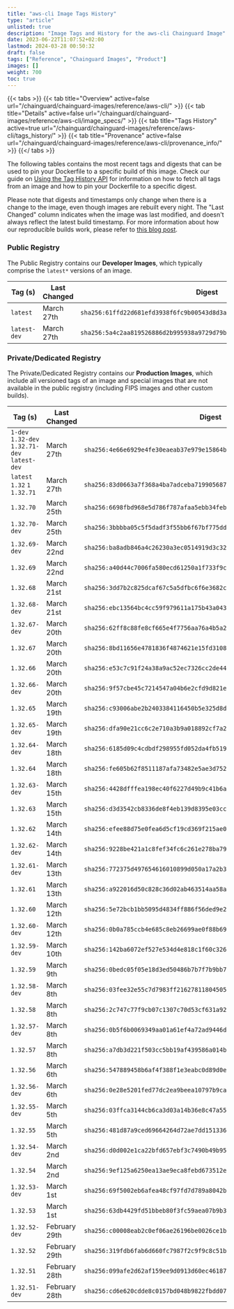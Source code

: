 ```yaml
---
title: "aws-cli Image Tags History"
type: "article"
unlisted: true
description: "Image Tags and History for the aws-cli Chainguard Image"
date: 2023-06-22T11:07:52+02:00
lastmod: 2024-03-28 00:50:32
draft: false
tags: ["Reference", "Chainguard Images", "Product"]
images: []
weight: 700
toc: true
---
```


{{< tabs >}}
{{< tab title="Overview" active=false url="/chainguard/chainguard-images/reference/aws-cli/" >}}
{{< tab title="Details" active=false url="/chainguard/chainguard-images/reference/aws-cli/image_specs/" >}}
{{< tab title="Tags History" active=true url="/chainguard/chainguard-images/reference/aws-cli/tags_history/" >}}
{{< tab title="Provenance" active=false url="/chainguard/chainguard-images/reference/aws-cli/provenance_info/" >}}
{{</ tabs >}}

The following tables contains the most recent tags and digests that can be used to pin your Dockerfile to a specific build of this image. Check our guide on [Using the Tag History API](/chainguard/chainguard-images/using-the-tag-history-api/) for information on how to fetch all tags from an image and how to pin your Dockerfile to a specific digest.

Please note that digests and timestamps only change when there is a change to the image, even though images are rebuilt every night. The "Last Changed" column indicates when the image was last modified, and doesn't always reflect the latest build timestamp. For more information about how our reproducible builds work, please refer to [this blog post](https://www.chainguard.dev/unchained/reproducing-chainguards-reproducible-image-builds).

### Public Registry
The Public Registry contains our **Developer Images**, which typically comprise the `latest*` versions of an image.

| Tag (s)       | Last Changed | Digest                                                                    |
|---------------|--------------|---------------------------------------------------------------------------|
|  `latest`     | March 27th   | `sha256:61ffd22d681efd3938f6fc9b00543d8d3a956542007603beb91121e333198df7` |
|  `latest-dev` | March 27th   | `sha256:5a4c2aa819526886d2b995938a9729d79b993dcb15449294b05a520ca6249934` |


### Private/Dedicated Registry
The Private/Dedicated Registry contains our **Production Images**, which include all versioned tags of an image and special images that are not available in the public registry (including FIPS images and other custom builds).

| Tag (s)                                        | Last Changed  | Digest                                                                    |
|------------------------------------------------|---------------|---------------------------------------------------------------------------|
|  `1-dev` `1.32-dev` `1.32.71-dev` `latest-dev` | March 27th    | `sha256:4e66e6929e4fe30eaeab37e979e15864bc897a50b9f33ff749d229e5a8a452d4` |
|  `latest` `1.32` `1` `1.32.71`                 | March 27th    | `sha256:83d0663a7f368a4ba7adceba719905687010997badcf34ba45f39804e802eb18` |
|  `1.32.70`                                     | March 25th    | `sha256:6698fbd968e5d786f787afaa5ebb34feb88efa8297ea23a81342a988884b7c0f` |
|  `1.32.70-dev`                                 | March 25th    | `sha256:3bbbba05c5f5dadf3f55bb6f67bf775dd0be110cb2d33337215e5fd3ac798bda` |
|  `1.32.69-dev`                                 | March 22nd    | `sha256:ba8adb846a4c26230a3ec0514919d3c3265f05d028101fc30c72caa3e762787b` |
|  `1.32.69`                                     | March 22nd    | `sha256:a40d44c7006fa580ecd61250a1f733f9c1f23044c91f451357181de531f5e2d1` |
|  `1.32.68`                                     | March 21st    | `sha256:3dd7b2c825dcaf67c5a5dfbc6f6e3682c6b9673aa8bf25c06746f3ebaeb5299b` |
|  `1.32.68-dev`                                 | March 21st    | `sha256:ebc13564bc4cc59f979611a175b43a043f2b6f0532be49a9601eb37049aa74b5` |
|  `1.32.67-dev`                                 | March 20th    | `sha256:62ff8c88fe8cf665e4f7756aa76a4b5a28e33ea754bf1654f0e850552e9bf9c4` |
|  `1.32.67`                                     | March 20th    | `sha256:8bd11656e4781836f4874621e15fd31082f4377ede65e90c5b423a370da91eed` |
|  `1.32.66`                                     | March 20th    | `sha256:e53c7c91f24a38a9ac52ec7326cc2de4409f2705abb05c57a8a54e1aff699699` |
|  `1.32.66-dev`                                 | March 20th    | `sha256:9f57cbe45c7214547a04b6e2cfd9d821e7e97ff9b8d8ab2d261a4cb95da824ea` |
|  `1.32.65`                                     | March 19th    | `sha256:c93006abe2b2403384116450b5e325d8d75d9366b9325a2faf523518bae40968` |
|  `1.32.65-dev`                                 | March 19th    | `sha256:dfa90e21cc6c2e710a3b9a018892cf7a2e9e587feea7340a7c4cb51634d98a86` |
|  `1.32.64-dev`                                 | March 18th    | `sha256:6185d09c4cdbdf298955fd052da4fb519f46e0d171ee7d24e6aba10af8cccc89` |
|  `1.32.64`                                     | March 18th    | `sha256:fe605b62f8511187afa73482e5ae3d752818473fba9f16b7b5617ece4d01228a` |
|  `1.32.63-dev`                                 | March 15th    | `sha256:4428dfffea198ec40f6227d49b9c41b6a3ee2f6809e755ede645b87cad273fd5` |
|  `1.32.63`                                     | March 15th    | `sha256:d3d3542cb8336de8f4eb139d8395e03ccc6529cec7ce149df9e50179ebad7252` |
|  `1.32.62`                                     | March 14th    | `sha256:efee88d75e0fea6d5cf19cd369f215ae0eea76716f6c695d79a9935fbe8f8f3b` |
|  `1.32.62-dev`                                 | March 14th    | `sha256:9228be421a1c8fef34fc6c261e278ba79a6ef8d924c8d4d7fb2ee388c7e16b6d` |
|  `1.32.61-dev`                                 | March 13th    | `sha256:772375d497654616010899d050a17a2b3fc3547cca357e960872d8d361c6972b` |
|  `1.32.61`                                     | March 13th    | `sha256:a922016d50c828c36d02ab463514aa58a7021bf7a1e3063e0edafccbf0be2bb3` |
|  `1.32.60`                                     | March 12th    | `sha256:5e72bcb1bb5095d4834ff886f56ded9e2122a2ebc52b1e3c5b84fdc9c47510ac` |
|  `1.32.60-dev`                                 | March 12th    | `sha256:0b0a785ccb4e685c8eb26699ae0f88b6994c1b218946abd3af174081b091cd86` |
|  `1.32.59-dev`                                 | March 10th    | `sha256:142ba6072ef527e534d4e818c1f60c3265f8bf6d075b62996838cce434ad467d` |
|  `1.32.59`                                     | March 9th     | `sha256:0bedc05f05e18d3ed50486b7b7f7b9bb707f11f05280f56c8e61db50c29b3603` |
|  `1.32.58-dev`                                 | March 8th     | `sha256:03fee32e55c7d7983ff2162781180450518d792f27c5de57f868390bd597712c` |
|  `1.32.58`                                     | March 8th     | `sha256:2c747c77f9cb07c1307c70d53cf631a92edb33a8cda57739d01d0648a9a297e5` |
|  `1.32.57-dev`                                 | March 8th     | `sha256:0b5f6b0069349aa01a61ef4a72ad9446d94d9a9aae48635875035f6de0003f8b` |
|  `1.32.57`                                     | March 8th     | `sha256:a7db3d221f503cc5bb19af439586a014b726d89248d6224d0746b1f005227857` |
|  `1.32.56`                                     | March 6th     | `sha256:547889458b6af4f388f1e3eabc0d89d0ea2797af738572aefa1bd9c2c00b91bb` |
|  `1.32.56-dev`                                 | March 6th     | `sha256:0e28e5201fed77dc2ea9beea10797b9ca3a00a42f1c070108a7a75989c9d9169` |
|  `1.32.55-dev`                                 | March 5th     | `sha256:03ffca3144cb6ca3d03a14b36e8c47a553a358e327c0006a2531028eab915b5c` |
|  `1.32.55`                                     | March 5th     | `sha256:481d87a9ced69664264d72ae7dd151336be373d4c41f3469d1d27d890a905b5b` |
|  `1.32.54-dev`                                 | March 2nd     | `sha256:d0d002e1ca22bfd657ebf3c7490b49b956fe394fc362ae057749e06344ee3bc7` |
|  `1.32.54`                                     | March 2nd     | `sha256:9ef125a6250ea13ae9eca8febd673512ed07b2351fd9bd060ac21cd890e39918` |
|  `1.32.53-dev`                                 | March 1st     | `sha256:69f5002eb6afea48cf97fd7d789a8042b1d292f720493c38428927ec9d440142` |
|  `1.32.53`                                     | March 1st     | `sha256:63db4429fd51bbeb80f3fc59aea07b9b339324353aa4b4e6b7606a7f74ebe4f3` |
|  `1.32.52-dev`                                 | February 29th | `sha256:c00008eab2c0ef06ae26196be0026ce1b21ae7a941204c05e9407de25405ba3d` |
|  `1.32.52`                                     | February 29th | `sha256:319fdb6fab6d660fc7987f2c9f9c8c51bd39674d21d2ad6cf999d05b50bb6216` |
|  `1.32.51`                                     | February 28th | `sha256:099afe2d62af159ee9d0913d60ec46187419b08c48fe88fc484242b24e57c722` |
|  `1.32.51-dev`                                 | February 28th | `sha256:cd6e620cdde8c0157bd048b9822fbdd07067e7c56be1ab21b45fa7cf1149a83e` |

